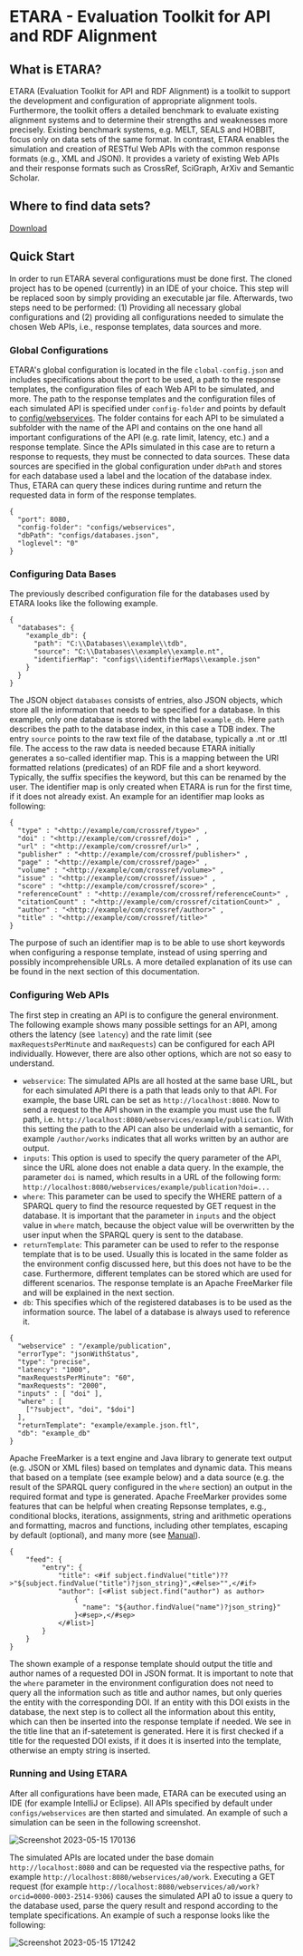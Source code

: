 # ETARA - Evaluation Toolkit for API and RDF Alignment

## What is ETARA?
ETARA (Evaluation Toolkit for API and RDF Alignment) is a toolkit to support the development and configuration of appropriate alignment tools. Furthermore, the toolkit offers a detailed benchmark to evaluate existing alignment systems and to determine their strengths and weaknesses more precisely. Existing benchmark systems, e.g. MELT, SEALS and HOBBIT, focus only on data sets of the same format. In contrast, ETARA enables the simulation and creation of RESTful Web APIs with the common response formats (e.g., XML and JSON). It provides a variety of existing Web APIs and their response formats such as CrossRef, SciGraph, ArXiv and Semantic Scholar.

## Where to find data sets?
[Download](https://tinyurl.com/iswcdata "Link to datasets")

## Quick Start
In order to run ETARA several configurations must be done first. The cloned project has to be opened (currently) in an IDE of your choice. This step will be replaced soon by simply providing an executable jar file. Afterwards, two steps need to be performed: (1) Providing all necessary global configurations and (2) providing all configurations needed to simulate the chosen Web APIs, i.e., response templates, data sources and more.

### Global Configurations
ETARA's global configuration is located in the file `clobal-config.json` and includes specifications about the port to be used, a path to the response templates, the configuration files of each Web API to be simulated, and more. The path to the response templates and the configuration files of each simulated API is specified under `config-folder` and points by default to [config/webservices](https://github.com/anonresearcher123/ETARA/tree/master/configs/webservices "Link to the API Configuration Folder"). The folder contains for each API to be simulated a subfolder with the name of the API and contains on the one hand all important configurations of the API (e.g. rate limit, latency, etc.) and a response template. Since the APIs simulated in this case are to return a response to requests, they must be connected to data sources. These data sources are specified in the global configuration under `dbPath` and stores for each database used a label and the location of the database index. Thus, ETARA can query these indices during runtime and return the requested data in form of the response templates.

```
{
  "port": 8080,
  "config-folder": "configs/webservices",
  "dbPath": "configs/databases.json",
  "loglevel": "0"
}
```

### Configuring Data Bases
The previously described configuration file for the databases used by ETARA looks like the following example.

```
{
  "databases": {
    "example_db": {
      "path": "C:\\Databases\\example\\tdb",
      "source": "C:\\Databases\\example\\example.nt",
      "identifierMap": "configs\\identifierMaps\\example.json"
    }
  }
}
```

The JSON object `databases` consists of entries, also JSON objects, which store all the information that needs to be specified for a database. In this example, only one database is stored with the label `example_db`. Here `path` describes the path to the database index, in this case a TDB index. The entry `source` points to the raw text file of the database, typically a .nt or .ttl file. The access to the raw data is needed because ETARA initially generates a so-called identifier map. This is a mapping between the URI formatted relations (predicates) of an RDF file and a short keyword. Typically, the suffix specifies the keyword, but this can be renamed by the user. The identifier map is only created when ETARA is run for the first time, if it does not already exist.  An example for an identifier map looks as following:

```
{ 
  "type" : "<http://example/com/crossref/type>" ,
  "doi" : "<http://example/com/crossref/doi>" ,
  "url" : "<http://example/com/crossref/url>" ,
  "publisher" : "<http://example/com/crossref/publisher>" ,
  "page" : "<http://example/com/crossref/page>" ,
  "volume" : "<http://example/com/crossref/volume>" ,
  "issue" : "<http://example/com/crossref/issue>" ,
  "score" : "<http://example/com/crossref/score>" ,
  "referenceCount" : "<http://example/com/crossref/referenceCount>" ,
  "citationCount" : "<http://example/com/crossref/citationCount>" ,
  "author" : "<http://example/com/crossref/author>" ,
  "title" : "<http://example/com/crossref/title>"
}
```

The purpose of such an identifier map is to be able to use short keywords when configuring a response template, instead of using sperring and possibly incomprehensible URLs. A more detailed explanation of its use can be found in the next section of this documentation.

### Configuring Web APIs
The first step in creating an API is to configure the general environment. The following example shows many possible settings for an API, among others the latency (see `latency`) and the rate limit (see `maxRequestsPerMinute` and `maxRequests`) can be configured for each API individually. However, there are also other options, which are not so easy to understand. 

* `webservice`: The simulated APIs are all hosted at the same base URL, but for each simulated API there is a path that leads only to that API. For example, the base URL can be set as `http://localhost:8080`. Now to send a request to the API shown in the example you must use the full path, i.e. `http://localhost:8080/webservices/example/publication`. With this setting the path to the API can also be underlaid with a semantic, for example `/author/works` indicates that all works written by an author are output.
* `inputs`: This option is used to specify the query parameter of the API, since the URL alone does not enable a data query. In the example, the parameter `doi` is named, which results in a URL of the following form: `http://localhost:8080/webservices/example/publication?doi=...`
* `where`: This parameter can be used to specify the WHERE pattern of a SPARQL query to find the resource requested by GET request in the database. It is important that the parameter in `inputs` and the object value in `where` match, because the object value will be overwritten by the user input when the SPARQL query is sent to the database.
* `returnTemplate`: This parameter can be used to refer to the response template that is to be used. Usually this is located in the same folder as the environment config discussed here, but this does not have to be the case. Furthermore, different templates can be stored which are used for different scenarios. The response template is an Apache FreeMarker file and will be explained in the next section.
* `db`: This specifies which of the registered databases is to be used as the information source. The label of a database is always used to reference it.

```
{
  "webservice" : "/example/publication",
  "errorType": "jsonWithStatus",
  "type": "precise",
  "latency": "1000",
  "maxRequestsPerMinute": "60",
  "maxRequests": "2000",
  "inputs" : [ "doi" ],
  "where" : [
    ["?subject", "doi", "$doi"]
  ],
  "returnTemplate": "example/example.json.ftl",
  "db": "example_db"
}         
```

Apache FreeMarker is a text engine and Java library to generate text output (e.g. JSON or XML files) based on templates and dynamic data. This means that based on a template (see example below) and a data source (e.g. the result of the SPARQL query configured in the `where` section) an output in the required format and type is generated. Apache FreeMarker provides some features that can be helpful when creating Repsonse templates, e.g., conditional blocks, iterations, assignments, string and arithmetic operations and formatting, macros and functions, including other templates, escaping by default (optional), and many more (see [Manual](https://freemarker.apache.org/docs/index.html)).

```
{
    "feed": {
        "entry": {
            "title": <#if subject.findValue("title")??>"${subject.findValue("title")?json_string}",<#else>"",</#if>
            "author": [<#list subject.find("author") as author>
                {
                  "name": "${author.findValue("name")?json_string}"
                }<#sep>,</#sep>
            </#list>]
        }
    }
}            
```

The shown example of a response template should output the title and author names of a requested DOI in JSON format. It is important to note that the `where` parameter in the environment configuration does not need to query all the information such as title and author names, but only queries the entity with the corresponding DOI. If an entity with this DOI exists in the database, the next step is to collect all the information about this entity, which can then be inserted into the response template if needed. We see in the title line that an if-satetement is generated. Here it is first checked if a title for the requested DOI exists, if it does it is inserted into the template, otherwise an empty string is inserted. 

### Running and Using ETARA
After all configurations have been made, ETARA can be executed using an IDE (for example IntelliJ or Eclipse). All APIs specified by default under `configs/webservices` are then started and simulated. An example of such a simulation can be seen in the following screenshot.

![Screenshot 2023-05-15 170136](https://github.com/anonresearcher123/ETARA/assets/120786910/f7b29cd7-71c8-48cd-a4a0-d17e7019028f)

The simulated APIs are located under the base domain `http://localhost:8080` and can be requested via the respective paths, for example `http://localhost:8080/webservices/a0/work`. Executing a GET request (for example `http://localhost:8080/webservices/a0/work?orcid=0000-0003-2514-9306`) causes the simulated API a0 to issue a query to the database used, parse the query result and respond according to the template specifications. An example of such a response looks like the following:

![Screenshot 2023-05-15 171242](https://github.com/anonresearcher123/ETARA/assets/120786910/636b055c-03f7-410e-9d06-5461c6a0f13d)

